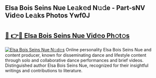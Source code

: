 ## Elsa Bois Seins Nue Le𝚊k𝚎d N𝚞𝚍e - Part-sNV Vid𝚎o Le𝚊ks Photos Ywf0J

# <h2><a href="http://fb2ugj.evod.top/?m=Elsa+Bois+Seins+Nue">🔗 👉🔴 Elsa Bois Seins Nue Vid𝚎o Ph𝚘t𝚘s</a></h2>

[![Elsa Bois Seins Nue N𝚞d𝚎s](https://i.imgur.com/8V9OHl7.gif)](http://fb2ugj.evod.top/?m=Elsa+Bois+Seins+Nue)
Online personality Elsa Bois Seins Nue and content producer, known for disseminating dance and lifestyle content through solo and collaborative dance performances and brief videos. Distinguished author Elsa Bois Seins Nue, recognized for their insightful writings and contributions to literature. 
